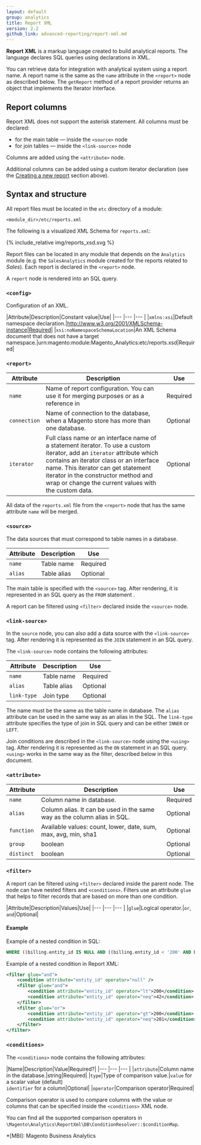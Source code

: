 ```yaml
---
layout: default
group: analytics
title: Report XML
version: 2.2
github_link: advanced-reporting/report-xml.md
---
```


**Report XML** is a markup language created to build analytical reports.
The language declares SQL queries using declarations in XML.

You can retrieve data for integration with analytical system using a report name. 
A report name is the same as the `name` attribute in the `<report>` node as described below.
The `getReport` method of a report provider returns an object that implements the Iterator Interface.

## Report columns

Report XML does not support the asterisk statement.
All columns must be declared:

* for the main table — inside the `<source>` node
* for join tables — inside the `<link-source>` node

Columns are added using the `<attribute>` node.

Additional columns can be added using a custom iterator declaration (see the [Creating a new report](#creating-a-new-report) section above).

## Syntax and structure

All report files must be located in the `etc` directory of a module:

```
<module_dir>/etc/reports.xml
```

The following is a visualized XML Schema for `reports.xml`:
 
{% include_relative img/reports_xsd.svg %}

Report files can be located in any module that depends on the `Analytics` module (e.g. the `SalesAnalytics` module created for the reports related to *Sales*).
Each report is declared in the `<report>` node.

A `report` node is rendered into an SQL query.

### `<config>`

Configuration of an XML.

|Attribute|Description|Constant value|Use|
|--- |--- |--- |
|`xmlns:xsi`|Default namespace declaration.|http://www.w3.org/2001/XMLSchema-instance|Required|
|`xsi:noNamespaceSchemaLocation`|An XML Schema document that does not have a target namespace.|urn:magento:module:Magento_Analytics:etc/reports.xsd|Required|

### `<report>`

|Attribute|Description|Use|
|--- |--- |--- |
|`name`|Name of report configuration. You can use it for merging purposes or as a reference in |Required|
|`connection`|Name of connection to the database, when a Magento store has more than one database.|Optional|
|`iterator`|Full class name or an interface name of a statement iterator. To use a custom iterator, add an `iterator` attribute which contains an iterator class or an interface name. This iterator can get statement iterator in the constructor method and wrap or change the current values with the custom data.|Optional|

All data of the `reports.xml` file from the `<report>` node that has the same attribute `name` will be merged.

### `<source>`

The data sources that must correspond to table names in a database.

|Attribute|Description|Use|
|--- |--- |--- |
|`name`|Table name|Required|
|`alias`|Table alias|Optional|

The main table is specified with the `<source>` tag.
After rendering, it is represented in an SQL query as the `FROM` statement .

A report can be filtered using `<filter>` declared inside the `<source>` node.

### `<link-source>`

In the `source` node, you can also add a data source with the `<link-source>` tag.
After rendering it is represented as the `JOIN` statement in an SQL query.

The `<link-source>` node contains the following attributes:

|Attribute|Description|Use|
|--- |--- |--- |
|`name`|Table name|Required|
|`alias`|Table alias|Optional|
|`link-type`|Join type|Optional|

The name must be the same as the table name in database.
The `alias` attribute can be used in the same way as an alias in the SQL.
The `link-type` attribute specifies the type of join in SQL query and can be either `INNER` or `LEFT`.

Join conditions are described in the `<link-source>` node using the `<using>` tag.
After rendering it is represented as the `ON` statement in an SQL query.
`<using>` works in the same way as the filter, described below in this document.

### `<attribute>`

|Attribute|Description|Use
|--- |--- |---
|`name`|Column name in database.|Required
|`alias`|Column alias. It can be used in the same way as the column alias in SQL.|Optional
|`function`|Available values: count, lower, date, sum, max, avg, min, sha1|Optional
|`group`|boolean|Optional
|`distinct`|boolean|Optional

### `<filter>`

A report can be filtered using `<filter>` declared inside the parent node.
The node can have nested filters and `<conditions>`.
Filters use an attribute `glue` that helps to filter records that are based on more than one condition.

|Attribute|Description|Values|Use|
|--- |--- |--- |
|`glue`|Logical operator.|`or`, `and`|Optional|

#### Example

Example of a nested condition in SQL:

```sql
WHERE ((billing.entity_id IS NULL AND ((billing.entity_id < '200' AND billing.entity_id != '42') AND (billing.entity_id > '200' OR billing.entity_id != '201'))))
```

Example of a nested condition in Report XML:

```xml
<filter glue="and">
    <condition attribute="entity_id" operator="null" />
    <filter glue="and">
        <condition attribute="entity_id" operator="lt">200</condition>
        <condition attribute="entity_id" operator="neq">42</condition>
    </filter>
    <filter glue="or">
        <condition attribute="entity_id" operator="gt">200</condition>
        <condition attribute="entity_id" operator="neq">201</condition>
    </filter>
</filter>
```

### `<conditions>`

The `<conditions>` node contains the following attributes:

|Name|Description|Value|Required?|
|--- |--- |--- |
|`attribute`|Column name in the database.|string|Required|
|`type`|Type of comparison value.|`value` for a scalar value (default)<br/> `identifier` for a column|Optional|
|`operator`|Comparison operator|Required|

Comparison operator is used to compare columns with the value or columns that can be specified inside the `<conditions>` XML node.

You can find all the supported comparison operators in `\Magento\Analytics\ReportXml\DB\ConditionResolver::$conditionMap`.

<!-- LINK DEFINITIONS -->


<!-- ABBREVIATIONS -->
*[MBI]: Magento Business Analytics